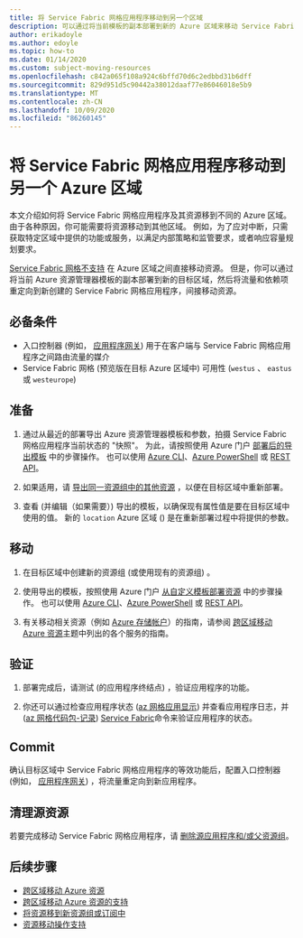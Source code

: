 ```yaml
---
title: 将 Service Fabric 网格应用程序移动到另一个区域
description: 可以通过将当前模板的副本部署到新的 Azure 区域来移动 Service Fabric 网格资源。
author: erikadoyle
ms.author: edoyle
ms.topic: how-to
ms.date: 01/14/2020
ms.custom: subject-moving-resources
ms.openlocfilehash: c842a065f108a924c6bffd70d6c2edbbd31b6dff
ms.sourcegitcommit: 829d951d5c90442a38012daaf77e86046018e5b9
ms.translationtype: MT
ms.contentlocale: zh-CN
ms.lasthandoff: 10/09/2020
ms.locfileid: "86260145"
---
```

# <a name="move-a-service-fabric-mesh-application-to-another-azure-region"></a>将 Service Fabric 网格应用程序移动到另一个 Azure 区域

本文介绍如何将 Service Fabric 网格应用程序及其资源移到不同的 Azure 区域。 由于各种原因，你可能需要将资源移动到其他区域。 例如，为了应对中断，只需获取特定区域中提供的功能或服务，以满足内部策略和监管要求，或者响应容量规划要求。

 [Service Fabric 网格不支持](../azure-resource-manager/management/region-move-support.md#microsoftservicefabricmesh) 在 Azure 区域之间直接移动资源。 但是，你可以通过将当前 Azure 资源管理器模板的副本部署到新的目标区域，然后将流量和依赖项重定向到新创建的 Service Fabric 网格应用程序，间接移动资源。

## <a name="prerequisites"></a>必备条件

* 入口控制器 (例如， [应用程序网关](../application-gateway/index.yml)) 用于在客户端与 Service Fabric 网格应用程序之间路由流量的媒介
* Service Fabric 网格 (预览版在目标 Azure 区域中) 可用性 (`westus` 、 `eastus` 或 `westeurope`) 

## <a name="prepare"></a>准备

1. 通过从最近的部署导出 Azure 资源管理器模板和参数，拍摄 Service Fabric 网格应用程序当前状态的 "快照"。 为此，请按照使用 Azure 门户 [部署后的导出模板](../azure-resource-manager/templates/export-template-portal.md#export-template-after-deployment) 中的步骤操作。 也可以使用 [Azure CLI](../azure-resource-manager/management/manage-resource-groups-cli.md#export-resource-groups-to-templates)、[Azure PowerShell](../azure-resource-manager/management/manage-resource-groups-powershell.md#export-resource-groups-to-templates) 或 [REST API](/rest/api/resources/resourcegroups/exporttemplate)。

2. 如果适用，请 [导出同一资源组中的其他资源](../azure-resource-manager/templates/export-template-portal.md#export-template-from-a-resource-group) ，以便在目标区域中重新部署。

3. 查看 (并编辑（如果需要）) 导出的模板，以确保现有属性值是要在目标区域中使用的值。 新的 `location` Azure 区域 () 是在重新部署过程中将提供的参数。

## <a name="move"></a>移动

1. 在目标区域中创建新的资源组 (或使用现有的资源组) 。

2. 使用导出的模板，按照使用 Azure 门户 [从自定义模板部署资源](../azure-resource-manager/templates/deploy-portal.md#deploy-resources-from-custom-template) 中的步骤操作。 也可以使用 [Azure CLI](../azure-resource-manager/templates/deploy-cli.md)、[Azure PowerShell](../azure-resource-manager/templates/deploy-powershell.md) 或 [REST API](../azure-resource-manager/templates/deploy-rest.md)。

3. 有关移动相关资源（例如 [Azure 存储帐户](../storage/common/storage-account-move.md)）的指南，请参阅 [跨区域移动 Azure 资源](../azure-resource-manager/management/move-region.md)主题中列出的各个服务的指南。

## <a name="verify"></a>验证

1. 部署完成后，请测试 (的应用程序终结点) ，验证应用程序的功能。

2. 你还可以通过检查应用程序状态 ([az 网格应用显示](/cli/azure/ext/mesh/mesh/app?view=azure-cli-latest#ext-mesh-az-mesh-app-show)) 并查看应用程序日志，并 ([az 网格代码包-记录](/cli/azure/ext/mesh/mesh/code-package-log?view=azure-cli-latest)) [Service Fabric](./service-fabric-mesh-quickstart-deploy-container.md#set-up-service-fabric-mesh-cli)命令来验证应用程序的状态。

## <a name="commit"></a>Commit

确认目标区域中 Service Fabric 网格应用程序的等效功能后，配置入口控制器 (例如， [应用程序网关](../application-gateway/redirect-overview.md)) ，将流量重定向到新应用程序。

## <a name="clean-up-source-resources"></a>清理源资源

若要完成移动 Service Fabric 网格应用程序，请 [删除源应用程序和/或父资源组](../azure-resource-manager/management/delete-resource-group.md)。

## <a name="next-steps"></a>后续步骤

* [跨区域移动 Azure 资源](../azure-resource-manager/management/move-region.md)
* [跨区域移动 Azure 资源的支持](../azure-resource-manager/management/region-move-support.md)
* [将资源移到新资源组或订阅中](../azure-resource-manager/management/move-resource-group-and-subscription.md)
* [资源移动操作支持](../azure-resource-manager/management/move-support-resources.md
)

